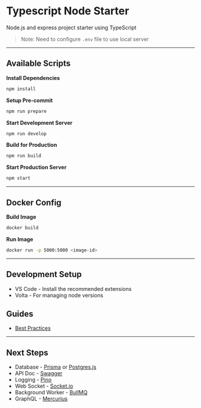 # Typescript Node Starter

Node.js and express project starter using TypeScript

> Note: Need to configure `.env` file to use local server

---

## Available Scripts

**Install Dependencies**

```bash
npm install
```

**Setup Pre-commit**

```bash
npm run prepare
```

**Start Development Server**

```bash
npm run develop
```

**Build for Production**

```bash
npm run build
```

**Start Production Server**

```bash
npm start
```

---

## Docker Config

**Build Image**

```bash
docker build
```

**Run Image**

```bash
docker run -p 5000:5000 <image-id>
```

---

## Development Setup

- VS Code - Install the recommended extensions
- Volta - For managing node versions

## Guides

- [Best Practices](https://github.com/goldbergyoni/nodebestpractices)

---

## Next Steps

- Database - [Prisma](https://www.prisma.io/) or [Postgres.js](https://github.com/porsager/postgres)
- API Doc - [Swagger](https://swagger.io/)
- Logging - [Pino](https://getpino.io/)
- Web Socket - [Socket.io](https://socket.io/)
- Background Worker - [BullMQ](https://docs.bullmq.io/)
- GraphQL - [Mercurius](https://mercurius.dev/)
